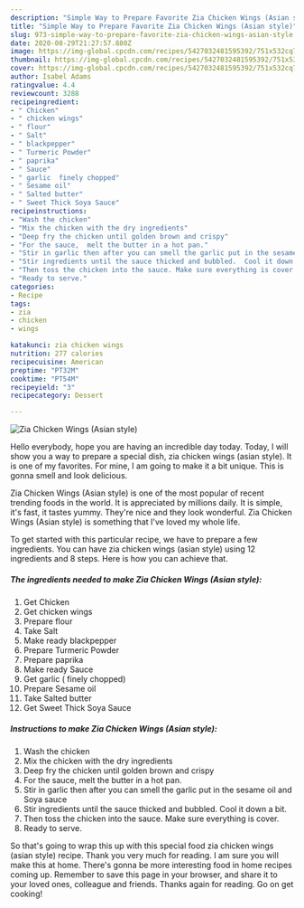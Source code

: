 ```yaml
---
description: "Simple Way to Prepare Favorite Zia Chicken Wings (Asian style)"
title: "Simple Way to Prepare Favorite Zia Chicken Wings (Asian style)"
slug: 973-simple-way-to-prepare-favorite-zia-chicken-wings-asian-style
date: 2020-08-29T21:27:57.880Z
image: https://img-global.cpcdn.com/recipes/5427032481595392/751x532cq70/zia-chicken-wings-asian-style-recipe-main-photo.jpg
thumbnail: https://img-global.cpcdn.com/recipes/5427032481595392/751x532cq70/zia-chicken-wings-asian-style-recipe-main-photo.jpg
cover: https://img-global.cpcdn.com/recipes/5427032481595392/751x532cq70/zia-chicken-wings-asian-style-recipe-main-photo.jpg
author: Isabel Adams
ratingvalue: 4.4
reviewcount: 3288
recipeingredient:
- " Chicken"
- " chicken wings"
- " flour"
- " Salt"
- " blackpepper"
- " Turmeric Powder"
- " paprika"
- " Sauce"
- " garlic  finely chopped"
- " Sesame oil"
- " Salted butter"
- " Sweet Thick Soya Sauce"
recipeinstructions:
- "Wash the chicken"
- "Mix the chicken with the dry ingredients"
- "Deep fry the chicken until golden brown and crispy"
- "For the sauce,  melt the butter in a hot pan."
- "Stir in garlic then after you can smell the garlic put in the sesame oil and Soya sauce"
- "Stir ingredients until the sauce thicked and bubbled.  Cool it down a bit."
- "Then toss the chicken into the sauce. Make sure everything is cover."
- "Ready to serve."
categories:
- Recipe
tags:
- zia
- chicken
- wings

katakunci: zia chicken wings 
nutrition: 277 calories
recipecuisine: American
preptime: "PT32M"
cooktime: "PT54M"
recipeyield: "3"
recipecategory: Dessert

---
```



![Zia Chicken Wings (Asian style)](https://img-global.cpcdn.com/recipes/5427032481595392/751x532cq70/zia-chicken-wings-asian-style-recipe-main-photo.jpg)

Hello everybody, hope you are having an incredible day today. Today, I will show you a way to prepare a special dish, zia chicken wings (asian style). It is one of my favorites. For mine, I am going to make it a bit unique. This is gonna smell and look delicious.



Zia Chicken Wings (Asian style) is one of the most popular of recent trending foods in the world. It is appreciated by millions daily. It is simple, it's fast, it tastes yummy. They're nice and they look wonderful. Zia Chicken Wings (Asian style) is something that I've loved my whole life.


To get started with this particular recipe, we have to prepare a few ingredients. You can have zia chicken wings (asian style) using 12 ingredients and 8 steps. Here is how you can achieve that.

<!--inarticleads1-->

##### The ingredients needed to make Zia Chicken Wings (Asian style):

1. Get  Chicken
1. Get  chicken wings
1. Prepare  flour
1. Take  Salt
1. Make ready  blackpepper
1. Prepare  Turmeric Powder
1. Prepare  paprika
1. Make ready  Sauce
1. Get  garlic ( finely chopped)
1. Prepare  Sesame oil
1. Take  Salted butter
1. Get  Sweet Thick Soya Sauce




<!--inarticleads2-->

##### Instructions to make Zia Chicken Wings (Asian style):

1. Wash the chicken
1. Mix the chicken with the dry ingredients
1. Deep fry the chicken until golden brown and crispy
1. For the sauce,  melt the butter in a hot pan.
1. Stir in garlic then after you can smell the garlic put in the sesame oil and Soya sauce
1. Stir ingredients until the sauce thicked and bubbled.  Cool it down a bit.
1. Then toss the chicken into the sauce. Make sure everything is cover.
1. Ready to serve.




So that's going to wrap this up with this special food zia chicken wings (asian style) recipe. Thank you very much for reading. I am sure you will make this at home. There's gonna be more interesting food in home recipes coming up. Remember to save this page in your browser, and share it to your loved ones, colleague and friends. Thanks again for reading. Go on get cooking!
